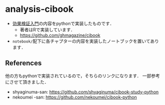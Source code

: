 # analysis-cibook
- [効果検証入門](https://gihyo.jp/book/2020/978-4-297-11117-5)の内容をpythonで実装したものです．
    - 著者はRで実装しています．
    - https://github.com/ghmagazine/cibook
- `notebook/`配下に各チャプターの内容を実装したノートブックを置いてあります．

## References
他の方もpythonで実装されているので，そちらのリンクになります．
一部参考にさせて頂きました．
- shyaginuma-san: https://github.com/shyaginuma/cibook-study-python
- nekoumei
-san: https://github.com/nekoumei/cibook-python
